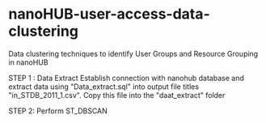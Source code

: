 # nanoHUB-user-access-data-clustering
Data clustering techniques to identify User Groups and Resource Grouping in nanoHUB



STEP 1 :  Data Extract
Establish connection with nanohub database and extract data using "Data_extract.sql" into output file titles "in_STDB_2011_1.csv". Copy this file into the "daat_extract" folder

STEP 2: Perform ST_DBSCAN

